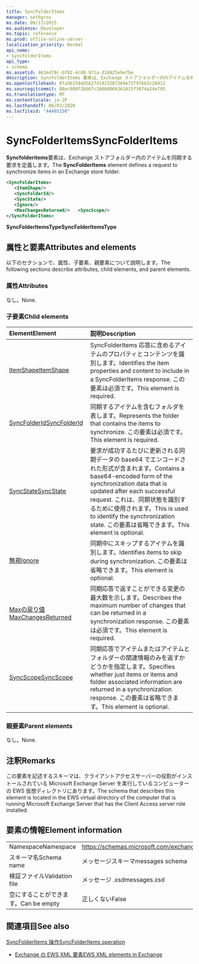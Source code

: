 ```yaml
---
title: SyncFolderItems
manager: sethgros
ms.date: 09/17/2015
ms.audience: Developer
ms.topic: reference
ms.prod: office-online-server
localization_priority: Normal
api_name:
- SyncFolderItems
api_type:
- schema
ms.assetid: 463ed78c-bf82-4cd8-971a-d18425e9e7be
description: SyncFolderItems 要素は、Exchange ストアフォルダー内のアイテムを同期する要求を定義します。
ms.openlocfilehash: 0fa5b1544d5627d1423287369e72f97662c28d12
ms.sourcegitcommit: 88ec988f2bb67c1866d06b361615f3674a24e795
ms.translationtype: MT
ms.contentlocale: ja-JP
ms.lasthandoff: 06/03/2020
ms.locfileid: "44465150"
---
```

# <a name="syncfolderitems"></a><span data-ttu-id="1a05f-103">SyncFolderItems</span><span class="sxs-lookup"><span data-stu-id="1a05f-103">SyncFolderItems</span></span>

<span data-ttu-id="1a05f-104">**Syncfolderitems**要素は、Exchange ストアフォルダー内のアイテムを同期する要求を定義します。</span><span class="sxs-lookup"><span data-stu-id="1a05f-104">The **SyncFolderItems** element defines a request to synchronize items in an Exchange store folder.</span></span> 
  
```xml
<SyncFolderItems>
   <ItemShape/>
   <SyncFolderId/>
   <SyncState/>
   <Ignore/>
   <MaxChangesReturned/>   <SyncScope/>
</SyncFolderItems>
```

 <span data-ttu-id="1a05f-105">**SyncFolderItemsType**</span><span class="sxs-lookup"><span data-stu-id="1a05f-105">**SyncFolderItemsType**</span></span>
## <a name="attributes-and-elements"></a><span data-ttu-id="1a05f-106">属性と要素</span><span class="sxs-lookup"><span data-stu-id="1a05f-106">Attributes and elements</span></span>

<span data-ttu-id="1a05f-107">以下のセクションで、属性、子要素、親要素について説明します。</span><span class="sxs-lookup"><span data-stu-id="1a05f-107">The following sections describe attributes, child elements, and parent elements.</span></span>
  
### <a name="attributes"></a><span data-ttu-id="1a05f-108">属性</span><span class="sxs-lookup"><span data-stu-id="1a05f-108">Attributes</span></span>

<span data-ttu-id="1a05f-109">なし。</span><span class="sxs-lookup"><span data-stu-id="1a05f-109">None.</span></span>
  
### <a name="child-elements"></a><span data-ttu-id="1a05f-110">子要素</span><span class="sxs-lookup"><span data-stu-id="1a05f-110">Child elements</span></span>

|<span data-ttu-id="1a05f-111">**Element**</span><span class="sxs-lookup"><span data-stu-id="1a05f-111">**Element**</span></span>|<span data-ttu-id="1a05f-112">**説明**</span><span class="sxs-lookup"><span data-stu-id="1a05f-112">**Description**</span></span>|
|:-----|:-----|
|[<span data-ttu-id="1a05f-113">ItemShape</span><span class="sxs-lookup"><span data-stu-id="1a05f-113">ItemShape</span></span>](itemshape.md) <br/> |<span data-ttu-id="1a05f-114">SyncFolderItems 応答に含めるアイテムのプロパティとコンテンツを識別します。</span><span class="sxs-lookup"><span data-stu-id="1a05f-114">Identifies the item properties and content to include in a SyncFolderItems response.</span></span> <span data-ttu-id="1a05f-115">この要素は必須です。</span><span class="sxs-lookup"><span data-stu-id="1a05f-115">This element is required.</span></span>  <br/> |
|[<span data-ttu-id="1a05f-116">SyncFolderId</span><span class="sxs-lookup"><span data-stu-id="1a05f-116">SyncFolderId</span></span>](syncfolderid.md) <br/> |<span data-ttu-id="1a05f-117">同期するアイテムを含むフォルダを表します。</span><span class="sxs-lookup"><span data-stu-id="1a05f-117">Represents the folder that contains the items to synchronize.</span></span> <span data-ttu-id="1a05f-118">この要素は必須です。</span><span class="sxs-lookup"><span data-stu-id="1a05f-118">This element is required.</span></span>  <br/> |
|[<span data-ttu-id="1a05f-119">SyncState</span><span class="sxs-lookup"><span data-stu-id="1a05f-119">SyncState</span></span>](syncstate-ex15websvcsotherref.md) <br/> |<span data-ttu-id="1a05f-120">要求が成功するたびに更新される同期データの base64 でエンコードされた形式が含まれます。</span><span class="sxs-lookup"><span data-stu-id="1a05f-120">Contains a base64-encoded form of the synchronization data that is updated after each successful request.</span></span> <span data-ttu-id="1a05f-121">これは、同期状態を識別するために使用されます。</span><span class="sxs-lookup"><span data-stu-id="1a05f-121">This is used to identify the synchronization state.</span></span> <span data-ttu-id="1a05f-122">この要素は省略できます。</span><span class="sxs-lookup"><span data-stu-id="1a05f-122">This element is optional.</span></span>  <br/> |
|[<span data-ttu-id="1a05f-123">無視</span><span class="sxs-lookup"><span data-stu-id="1a05f-123">Ignore</span></span>](ignore.md) <br/> |<span data-ttu-id="1a05f-124">同期中にスキップするアイテムを識別します。</span><span class="sxs-lookup"><span data-stu-id="1a05f-124">Identifies items to skip during synchronization.</span></span> <span data-ttu-id="1a05f-125">この要素は省略できます。</span><span class="sxs-lookup"><span data-stu-id="1a05f-125">This element is optional.</span></span>  <br/> |
|[<span data-ttu-id="1a05f-126">Maxの戻り値</span><span class="sxs-lookup"><span data-stu-id="1a05f-126">MaxChangesReturned</span></span>](maxchangesreturned.md) <br/> |<span data-ttu-id="1a05f-127">同期応答で返すことができる変更の最大数を示します。</span><span class="sxs-lookup"><span data-stu-id="1a05f-127">Describes the maximum number of changes that can be returned in a synchronization response.</span></span> <span data-ttu-id="1a05f-128">この要素は必須です。</span><span class="sxs-lookup"><span data-stu-id="1a05f-128">This element is required.</span></span>  <br/> |
|[<span data-ttu-id="1a05f-129">SyncScope</span><span class="sxs-lookup"><span data-stu-id="1a05f-129">SyncScope</span></span>](syncscope.md) <br/> |<span data-ttu-id="1a05f-130">同期応答でアイテムまたはアイテムとフォルダーの関連情報のみを返すかどうかを指定します。</span><span class="sxs-lookup"><span data-stu-id="1a05f-130">Specifies whether just items or items and folder associated information are returned in a synchronization response.</span></span> <span data-ttu-id="1a05f-131">この要素は省略できます。</span><span class="sxs-lookup"><span data-stu-id="1a05f-131">This element is optional.</span></span>  <br/> |
   
### <a name="parent-elements"></a><span data-ttu-id="1a05f-132">親要素</span><span class="sxs-lookup"><span data-stu-id="1a05f-132">Parent elements</span></span>

<span data-ttu-id="1a05f-133">なし。</span><span class="sxs-lookup"><span data-stu-id="1a05f-133">None.</span></span>
  
## <a name="remarks"></a><span data-ttu-id="1a05f-134">注釈</span><span class="sxs-lookup"><span data-stu-id="1a05f-134">Remarks</span></span>

<span data-ttu-id="1a05f-135">この要素を記述するスキーマは、クライアントアクセスサーバーの役割がインストールされている Microsoft Exchange Server を実行しているコンピューターの EWS 仮想ディレクトリにあります。</span><span class="sxs-lookup"><span data-stu-id="1a05f-135">The schema that describes this element is located in the EWS virtual directory of the computer that is running Microsoft Exchange Server that has the Client Access server role installed.</span></span>
  
## <a name="element-information"></a><span data-ttu-id="1a05f-136">要素の情報</span><span class="sxs-lookup"><span data-stu-id="1a05f-136">Element information</span></span>

|||
|:-----|:-----|
|<span data-ttu-id="1a05f-137">Namespace</span><span class="sxs-lookup"><span data-stu-id="1a05f-137">Namespace</span></span>  <br/> |https://schemas.microsoft.com/exchange/services/2006/messages  <br/> |
|<span data-ttu-id="1a05f-138">スキーマ名</span><span class="sxs-lookup"><span data-stu-id="1a05f-138">Schema name</span></span>  <br/> |<span data-ttu-id="1a05f-139">メッセージスキーマ</span><span class="sxs-lookup"><span data-stu-id="1a05f-139">messages schema</span></span>  <br/> |
|<span data-ttu-id="1a05f-140">検証ファイル</span><span class="sxs-lookup"><span data-stu-id="1a05f-140">Validation file</span></span>  <br/> |<span data-ttu-id="1a05f-141">メッセージ .xsd</span><span class="sxs-lookup"><span data-stu-id="1a05f-141">messages.xsd</span></span>  <br/> |
|<span data-ttu-id="1a05f-142">空にすることができます。</span><span class="sxs-lookup"><span data-stu-id="1a05f-142">Can be empty</span></span>  <br/> |<span data-ttu-id="1a05f-143">正しくない</span><span class="sxs-lookup"><span data-stu-id="1a05f-143">False</span></span>  <br/> |
   
## <a name="see-also"></a><span data-ttu-id="1a05f-144">関連項目</span><span class="sxs-lookup"><span data-stu-id="1a05f-144">See also</span></span>



[<span data-ttu-id="1a05f-145">SyncFolderItems 操作</span><span class="sxs-lookup"><span data-stu-id="1a05f-145">SyncFolderItems operation</span></span>](syncfolderitems-operation.md)


- [<span data-ttu-id="1a05f-146">Exchange の EWS XML 要素</span><span class="sxs-lookup"><span data-stu-id="1a05f-146">EWS XML elements in Exchange</span></span>](ews-xml-elements-in-exchange.md)

